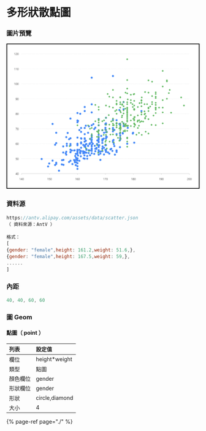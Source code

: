 # 多形狀散點圖

### 圖片預覽

![&#x25B2;  &#x591A;&#x5F62;&#x6563;&#x9EDE;&#x5716;](../../.gitbook/assets/duo-xing-zhuang-san-dian-tu.png)



### 資料源

```javascript
https://antv.alipay.com/assets/data/scatter.json
（ 資料來源：AntV ）

格式：
[
{gender: "female",height: 161.2,weight: 51.6,},
{gender: "female",height: 167.5,weight: 59,},
......
]
```



### 內距

```javascript
40, 40, 60, 60
```



### 圖 Geom

#### 點圖（ point ）

| 列表 | 設定值 |
| :--- | :--- |
| 欄位 | height\*weight |
| 類型 | 點圖 |
| 顏色欄位 | gender |
| 形狀欄位 | gender |
| 形狀 | circle,diamond |
| 大小 | 4 |



{% page-ref page="./" %}

